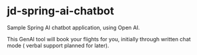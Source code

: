 # jd-spring-ai-chatbot
Sample Spring AI chatbot application, using Open AI.

This GenAI tool will book your flights for you, initially through written chat mode ( verbal support planned for later). 
